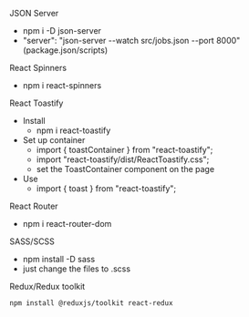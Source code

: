 JSON Server

- npm i -D json-server
- "server": "json-server --watch src/jobs.json --port 8000" (package.json/scripts)

React Spinners

- npm i react-spinners

React Toastify

- Install
  - npm i react-toastify
- Set up container
  - import { toastContainer } from "react-toastify";
  - import "react-toastify/dist/ReactToastify.css";
  - set the ToastContainer component on the page
- Use
  - import { toast } from "react-toastify";

React Router

- npm i react-router-dom

SASS/SCSS

- npm install -D sass
- just change the files to .scss

Redux/Redux toolkit

```
npm install @reduxjs/toolkit react-redux
```
